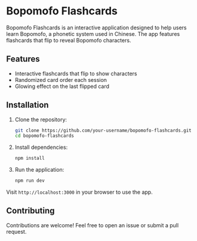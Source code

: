 # Bopomofo Flashcards

Bopomofo Flashcards is an interactive application designed to help users learn Bopomofo, a phonetic system used in Chinese. The app features flashcards that flip to reveal Bopomofo characters.

## Features

- Interactive flashcards that flip to show characters
- Randomized card order each session
- Glowing effect on the last flipped card


## Installation

1. Clone the repository:
   ```bash
   git clone https://github.com/your-username/bopomofo-flashcards.git
   cd bopomofo-flashcards
   ```

2. Install dependencies:
   ```bash
   npm install
   ```

3. Run the application:
   ```bash
   npm run dev
   ```

Visit `http://localhost:3000` in your browser to use the app.

## Contributing

Contributions are welcome! Feel free to open an issue or submit a pull request.
